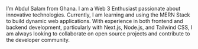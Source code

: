 I’m Abdul Salam from Ghana. I am a Web 3 Enthusiast passionate about innovative technologies. Currently, I am learning and using the MERN Stack to build dynamic web applications. With experience in both frontend and backend development, particularly with Next.js, Node.js, and Tailwind CSS, I am always looking to collaborate on open source projects and contribute to the developer community.
